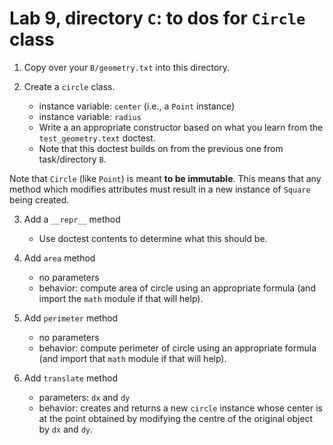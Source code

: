 # Lab 9, directory `C`: to dos for `Circle` class

1. Copy over your `B/geometry.txt` into this directory.

2. Create a `circle` class.
    * instance variable: `center` (i.e., a `Point` instance)
    * instance variable: `radius`
    * Write a an appropriate constructor based on what you
      learn from the `test_geometry.text` doctest.
    * Note that this doctest builds on from the previous one
      from task/directory `B`.

Note that `Circle` (like `Point`) is meant **to be immutable**. This
means that any method which modifies attributes must result in a new
instance of `Square` being created.

3. Add a `__repr__` method
    * Use doctest contents to determine what this should be.

4. Add `area` method
    * no parameters
    * behavior: compute area of circle using an appropriate
      formula (and import the `math` module if that will help).

5. Add `perimeter` method
    * no parameters
    * behavior: compute perimeter of circle using an appropriate
      formula (and import that `math` module if that will help).

6.  Add `translate` method
    * parameters: `dx` and `dy`
    * behavior: creates and returns a new `circle` instance whose
      center is at the point obtained by modifying the centre
      of the original object by `dx` and `dy`.
